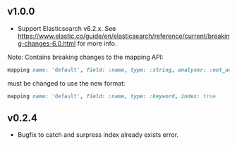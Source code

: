 ## v1.0.0

* Support Elasticsearch v6.2.x. See https://www.elastic.co/guide/en/elasticsearch/reference/current/breaking-changes-6.0.html for more info.

Note: Contains breaking changes to the mapping API:

```ruby
mapping name: 'default', field: :name, type: :string, analyser: :not_analyzed
```

must be changed to use the new format:

```ruby
mapping name: 'default', field: :name, type: :keyword, index: true
```

## v0.2.4

* Bugfix to catch and surpress index already exists error.
